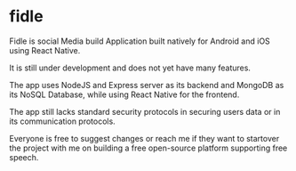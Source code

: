 # fidle

Fidle is social Media build Application built
natively for Android and iOS using React Native.


It is still under development and does not yet 
have many features. 

The app uses NodeJS and Express server as its 
backend and MongoDB as its NoSQL Database, while
using React Native for the frontend.


The app still lacks standard security protocols
in securing users data or in its communication 
protocols. 

Everyone is free to suggest changes or reach me 
if they want to startover the project with me
on building a free open-source platform supporting
free speech.